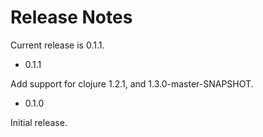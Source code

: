 # Release Notes

Current release is 0.1.1.

* 0.1.1

Add support for clojure 1.2.1, and 1.3.0-master-SNAPSHOT.

* 0.1.0

Initial release.
